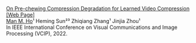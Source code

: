 [On Pre-chewing Compression Degradation for Learned Video Compression](https://ieeexplore.ieee.org/abstract/document/10008873)<br>
[[Web Page]](https://minhmanho.github.io/prechewing_degradation/)<br>
[Man M. Ho](https://minhmanho.github.io/)¹	Heming Sun²³	Zhiqiang Zhang¹	Jinjia Zhou¹<br>
In IEEE International Conference on Visual Communications and Image Processing (VCIP), 2022.
